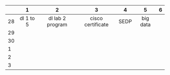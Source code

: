 
|     |     1     |         2         |         3         |  4   |    5     |  6  |
| --- | :-------: | :---------------: | :---------------: | :--: | :------: | :-: |
| 28  | dl 1 to 5 | dl  lab 2 program | cisco certificate | SEDP | big data |     |
| 29  |           |                   |                   |      |          |     |
| 30  |           |                   |                   |      |          |     |
| 1   |           |                   |                   |      |          |     |
| 2   |           |                   |                   |      |          |     |
| 3   |           |                   |                   |      |          |     |

